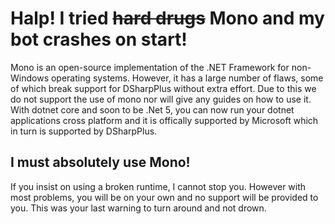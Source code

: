 # Halp! I tried ~~hard drugs~~ Mono and my bot crashes on start!

Mono is an open-source implementation of the .NET Framework for non-Windows operating systems. However, it has a large 
number of flaws, some of which break support for DSharpPlus without extra effort. Due to this we do not support the use 
of mono nor will give any guides on how to use it. With dotnet core and soon to be .Net 5, you can now run your dotnet
applications cross platform and it is offically supported by Microsoft which in turn is supported by DSharpPlus.  

## I must absolutely use Mono!

If you insist on using a broken runtime, I cannot stop you. However with most problems, you will be on your own and no
support will be provided to you.  This was your last warning to turn around and not drown.  
